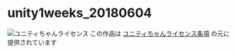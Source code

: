 # unity1weeks_20180604

![ユニティちゃんライセンス](http://unity-chan.com/images/imageLicenseLogo.png)
この作品は [ユニティちゃんライセンス条項][unitychanlicense] の元に提供されています

[unitychanlicense]:http://unity-chan.com/contents/license_jp/
